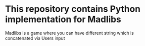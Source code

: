 # This repository contains Python implementation for Madlibs

Madlibs is a game where you can have different string which is concatenated via Users input
